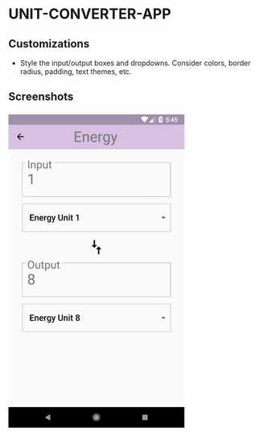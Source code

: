 # UNIT-CONVERTER-APP


## Customizations
 - Style the input/output boxes and dropdowns. Consider colors, border radius, padding, text themes, etc.

## Screenshots

### 
<img src='https://raw.githubusercontent.com/flutter/udacity-course/master/course/screenshots/06_input_2.png' width='350'>

